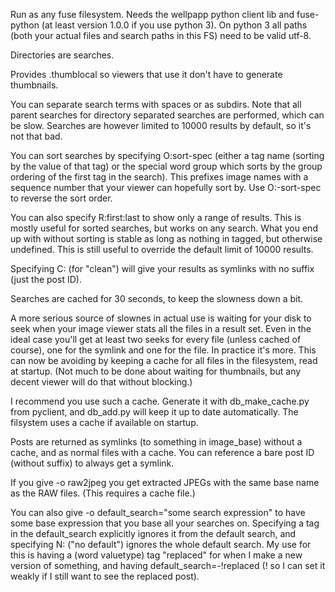 Run as any fuse filesystem. Needs the wellpapp python client lib and
fuse-python (at least version 1.0.0 if you use python 3). On python 3
all paths (both your actual files and search paths in this FS) need to
be valid utf-8.

Directories are searches.

Provides .thumblocal so viewers that use it don't have to generate
thumbnails.

You can separate search terms with spaces or as subdirs. Note that all
parent searches for directory separated searches are performed, which can
be slow. Searches are however limited to 10000 results by default, so it's
not that bad.

You can sort searches by specifying O:sort-spec (either a tag name (sorting
by the value of that tag) or the special word group which sorts by the
group ordering of the first tag in the search). This prefixes image names
with a sequence number that your viewer can hopefully sort by. Use
O:-sort-spec to reverse the sort order.

You can also specify R:first:last to show only a range of results. This is
mostly useful for sorted searches, but works on any search. What you end up
with without sorting is stable as long as nothing in tagged, but otherwise
undefined. This is still useful to override the default limit of 10000
results.

Specifying C: (for "clean") will give your results as symlinks with no
suffix (just the post ID).

Searches are cached for 30 seconds, to keep the slowness down a bit.

A more serious source of slownes in actual use is waiting for your disk to
seek when your image viewer stats all the files in a result set. Even in
the ideal case you'll get at least two seeks for every file (unless cached
of course), one for the symlink and one for the file. In practice it's
more. This can now be avoiding by keeping a cache for all files in the
filesystem, read at startup. (Not much to be done about waiting for
thumbnails, but any decent viewer will do that without blocking.)

I recommend you use such a cache. Generate it with db_make_cache.py from
pyclient, and db_add.py will keep it up to date automatically. The
filsystem uses a cache if available on startup.

Posts are returned as symlinks (to something in image_base) without a
cache, and as normal files with a cache. You can reference a bare post ID
(without suffix) to always get a symlink.

If you give -o raw2jpeg you get extracted JPEGs with the same base name as
the RAW files. (This requires a cache file.)

You can also give -o default_search="some search expression" to have some
base expression that you base all your searches on. Specifying a tag in the
default_search explicitly ignores it from the default search, and
specifying N: ("no default") ignores the whole default search. My use for
this is having a (word valuetype) tag "replaced" for when I make a new
version of something, and having default_search=-!replaced (! so I can set
it weakly if I still want to see the replaced post).
